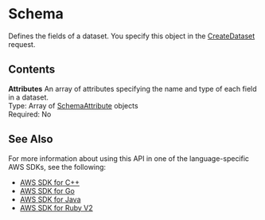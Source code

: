 # Schema<a name="API_Schema"></a>

Defines the fields of a dataset\. You specify this object in the [CreateDataset](API_CreateDataset.md) request\.

## Contents<a name="API_Schema_Contents"></a>

 **Attributes**   <a name="forecast-Type-Schema-Attributes"></a>
An array of attributes specifying the name and type of each field in a dataset\.  
Type: Array of [SchemaAttribute](API_SchemaAttribute.md) objects  
Required: No

## See Also<a name="API_Schema_SeeAlso"></a>

For more information about using this API in one of the language\-specific AWS SDKs, see the following:
+  [AWS SDK for C\+\+](https://docs.aws.amazon.com/goto/SdkForCpp/forecast-2018-06-26/Schema) 
+  [AWS SDK for Go](https://docs.aws.amazon.com/goto/SdkForGoV1/forecast-2018-06-26/Schema) 
+  [AWS SDK for Java](https://docs.aws.amazon.com/goto/SdkForJava/forecast-2018-06-26/Schema) 
+  [AWS SDK for Ruby V2](https://docs.aws.amazon.com/goto/SdkForRubyV2/forecast-2018-06-26/Schema) 